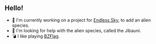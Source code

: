 ## Hello!

- 🔭 I'm currently working on a project for [Endless Sky](https://endless-sky.github.io), to add an alien species.
- 🤔 I'm looking for help with the alien species, called the Jibauni.
- 💣 I like playing [BZFlag](https://bzflag.org).

<!--

Here are some ideas to get you started:

- 🌱 I’m currently learning ...
- 👯 I’m looking to collaborate on ...
- 💬 Ask me about ...
- 📫 How to reach me: ...
- 😄 Pronouns: ...
- ⚡ Fun fact: ...
-->
